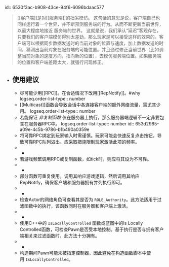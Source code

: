 id:: 6530f3ac-b908-43ce-94f6-6096bdaac577
>[[客户端]]是对[[服务端]]的拙劣模仿。
这句话的意思是说，客户端自己也同样运行着一个世界，并不断预测服务端的行为。从而不断更新当前世界，以最大程度地接近 服务端的世界。
这就是说，我们承认“延迟”客观存在，只要我们的客户端模仿得别太差劲，那么玩家是可以接受这样的效果的。客户端可以根据同步数据发送时的当前对象的位置与速度，加上数据发送的时间，猜测出当前对象在服务端的可能位置。并且通过修正当前世界（比如调整当前对象的速度方向，指向新的位置），去模仿服务端位置。如果服务端的位置和客户端差距太大，就强行闪现修正。

- ## 使用建议
	- 尽可能少用[[RPC]]。在合适情况下改用[[RepNotify]]。#why
	  logseq.order-list-type:: number
	- [[Multicast]]函数会导致会话中各连接客户端的额外网络流量，需尤其少用。
	  logseq.order-list-type:: number
	- 若能保证 *非复制函数* 仅在服务器上执行，那么服务器端逻辑不一定非要包含在服务器RPC中。
	  logseq.order-list-type:: number
	  id:: 653d2985-a09e-4c5b-9786-b1b490a0359e
	- 将可靠RPC绑定到玩家输入时需谨慎。玩家可能会快速反复点击按钮，导致可靠RPC队列溢出。应采取措施限制玩家激活此项的频率。
	- -
	- 若游戏频繁调用RPC或复制函数，如tick时，则应将其设为不可靠。
	- -
	- 部分函数可重复使用。调用其响应游戏逻辑，然后调用其响应RepNotify，确保客户端和服务器拥有并列执行即可。
	- -
	- 检查Actor的网络角色可查看其是否为 `ROLE_Authority`。此方法适用于过滤函数中的执行，该函数同时在服务器和客户端上激活。
	- -
	- 使用C++中的 `IsLocallyControlled` 函数或蓝图中的Is Locally Controlled函数，可检查Pawn是否受本地控制。基于执行是否与拥有客户端相关来过滤函数时，此方法十分拥有。
	- -
	- 构造期间Pawn可能未被指定控制器，因此避免在构造函数脚本中使用 `IsLocallyControlled`。